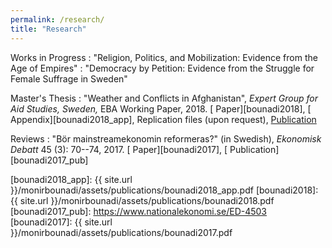 ```yaml
---
permalink: /research/
title: "Research"
---
```


Works in Progress
  : "Religion, Politics, and Mobilization: Evidence from the Age of Empires"
  : "Democracy by Petition: Evidence from the Struggle for Female Suffrage in Sweden"
  
Master's Thesis 
  : "Weather and Conflicts in Afghanistan", *Expert Group for Aid Studies, Sweden,*  EBA Working Paper, 2018. [<i class="fas fa-file-pdf"></i> Paper][bounadi2018], [<i class="fas fa-file-pdf"></i> Appendix][bounadi2018_app], Replication files (upon request), [<i class="fas fa-link"></i> Publication][bounadi2018_pub]
  
Reviews
  : "Bör mainstreamekonomin reformeras?" (in Swedish), *Ekonomisk Debatt* 45 (3): 70--74, 2017. [<i class="fas fa-file-pdf"></i> Paper][bounadi2017], [<i class="fas fa-link"></i> Publication][bounadi2017_pub]


[bounadi2018_pub]: https://eba.se/rapporter/weather-and-conflicts-in-afghanistan/7035/
[bounadi2018_app]: {{ site.url }}/monirbounadi/assets/publications/bounadi2018_app.pdf
[bounadi2018]: {{ site.url }}/monirbounadi/assets/publications/bounadi2018.pdf
[bounadi2017_pub]: https://www.nationalekonomi.se/ED-4503
[bounadi2017]: {{ site.url }}/monirbounadi/assets/publications/bounadi2017.pdf
